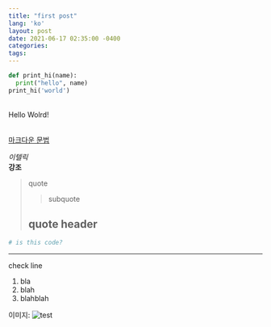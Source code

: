 ```yaml
---
title: "first post"
lang: 'ko'
layout: post
date: 2021-06-17 02:35:00 -0400
categories:
tags:
---
```


```python
def print_hi(name):
  print("hello", name)
print_hi('world')
```
<br />Hello Wolrd!

<br />[마크다운 문법](http://gjchoi.github.io/env/Kramdown(%EB%A7%88%ED%81%AC%EB%8B%A4%EC%9A%B4)-%EC%82%AC%EC%9A%A9%EB%B2%95/)

_이텔릭_    
**강조**

>quote
>>subquote
>## quote header

~~~ python
# is this code?
~~~

<hr/>
check line

1. bla
2. blah
3. blahblah

이미지: ![test](https://typiespectre.github.io/test.png)
